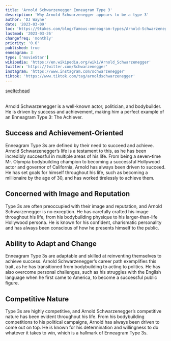 ```yaml
---
title: 'Arnold Schwarzenegger Enneagram Type 3'
description: 'Why Arnold Schwarzenegger appears to be a type 3'
author: 'DJ Wayne'
date: '2023-03-09'
loc: 'https://9takes.com/blog/famous-enneagram-types/Arnold-Schwarzenegger'
lastmod: '2023-03-26'
changefreq: 'monthly'
priority: '0.6'
published: true
enneagram: 3
type: ['movieStar']
wikipedia: 'https://en.wikipedia.org/wiki/Arnold_Schwarzenegger'
twitter: 'https://twitter.com/Schwarzenegger'
instagram: 'https://www.instagram.com/schwarzenegger'
tiktok: 'https://www.tiktok.com/tag/arnoldschwarzenegger'
---
```


<svelte:head>

  <meta property="og:image" content="https://9takes.com/types/3s/Arnold-Schwarzenegger.webp" />
  <link rel="canonical" href="https://9takes.com/blog/famous-enneagram-types/Arnold-Schwarzenegger">
</svelte:head>
<script>
	import  PopCard  from "../../../lib/components/atoms/PopCard.svelte";
</script>
<div
	style="display: flex;
    justify-content: center;
margin: 1rem 0;"
>
	<PopCard
		image={`/types/3s/${'Arnold-Schwarzenegger'}.webp`}
		showIcon={false}
		text="Arnold Schwarzenegger"
		subtext=""
	/>
</div>

<p class="firstLetter">Arnold Schwarzenegger is a well-known actor, politician, and bodybuilder. He is driven by success and achievement, making him a perfect example of an Enneagram Type 3: The Achiever.</p>

## Success and Achievement-Oriented

Enneagram Type 3s are defined by their need to succeed and achieve. Arnold Schwarzenegger’s life is a testament to this, as he has been incredibly successful in multiple areas of his life. From being a seven-time Mr. Olympia bodybuilding champion to becoming a successful Hollywood actor and governor of California, Arnold has always been driven to succeed. He has set goals for himself throughout his life, such as becoming a millionaire by the age of 30, and has worked tirelessly to achieve them.

## Concerned with Image and Reputation

Type 3s are often preoccupied with their image and reputation, and Arnold Schwarzenegger is no exception. He has carefully crafted his image throughout his life, from his bodybuilding physique to his larger-than-life Hollywood persona. He is known for his confident, charismatic personality and has always been conscious of how he presents himself to the public.

## Ability to Adapt and Change

Enneagram Type 3s are adaptable and skilled at reinventing themselves to achieve success. Arnold Schwarzenegger’s career path exemplifies this trait, as he has transitioned from bodybuilding to acting to politics. He has also overcome personal challenges, such as his struggles with the English language when he first came to America, to become a successful public figure.

## Competitive Nature

Type 3s are highly competitive, and Arnold Schwarzenegger’s competitive nature has been evident throughout his life. From his bodybuilding competitions to his political campaigns, Arnold has always been driven to come out on top. He is known for his determination and willingness to do whatever it takes to win, which is a hallmark of Enneagram Type 3s.

<div>
<script type="application/ld+json">
{
  "@context": "https://schema.org",
  "type": "Article",
  "author": {
    "type": "Person",
    "name": "DJ Wayne"
  },
  "dateModified": "2023-03-10",
  "datePublished": "2023-03-08",
  "description": "This article explores why Arnold Schwarzenegger appears to be a Type 3 in the Enneagram system, focusing on his success and achievement-oriented mindset, concern for his image and reputation, ability to adapt and change, and competitive nature.",
  "headline": "Arnold Schwarzenegger Enneagram Type 3",
  "image": {
    "type": "ImageObject",
    "height": 800,
    "url": "https://9takes.com/types/3s/Arnold-Schwarzenegger.webp",
    "width": 1200
  },
  "mainEntityOfPage": {
    "id": "https://9takes.com/blog/famous-enneagram-types/Arnold-Schwarzenegger",
    "type": "WebPage"
  },
  "mentions": {
    "type": "Person",
    "name": "Arnold Schwarzenegger",
    "sameAs": [
      "https://en.wikipedia.org/wiki/Arnold-Schwarzenegger",
      "https://www.instagram.com/schwarzenegger/",
      "https://twitter.com/Schwarzenegger"
    ]
  },
  "publisher": {
    "type": "Organization",
    "logo": {
      "type": "ImageObject",
      "height": 60,
      "url": "https://9takes.com/brand/darkRubix.png",
      "width": 600
    },
    "name": "9takes"
  }
}
</script>
</div>

